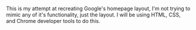 This is my attempt at recreating Google's homepage layout, I'm not trying to mimic any of it's functionality, just the layout. I will be using HTML, CSS, and Chrome developer tools to do this. 